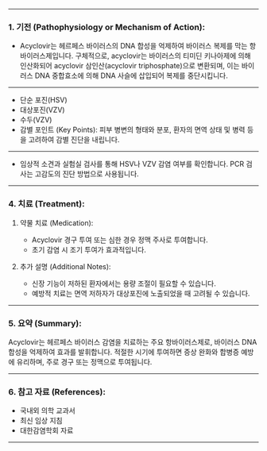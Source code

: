 
---

### 1. 기전 (Pathophysiology or Mechanism of Action):

- Acyclovir는 헤르페스 바이러스의 DNA 합성을 억제하여 바이러스 복제를 막는 항바이러스제입니다. 구체적으로, acyclovir는 바이러스의 티미딘 키나아제에 의해 인산화되어 acyclovir 삼인산(acyclovir triphosphate)으로 변환되며, 이는 바이러스 DNA 중합효소에 의해 DNA 사슬에 삽입되어 복제를 중단시킵니다.

---

- 단순 포진(HSV)
- 대상포진(VZV)
- 수두(VZV)
- 감별 포인트 (Key Points): 피부 병변의 형태와 분포, 환자의 면역 상태 및 병력 등을 고려하여 감별 진단을 내립니다.

---

- 임상적 소견과 실험실 검사를 통해 HSV나 VZV 감염 여부를 확인합니다. PCR 검사는 고감도의 진단 방법으로 사용됩니다.

---

### 4. 치료 (Treatment):

1. 약물 치료 (Medication):
    - Acyclovir 경구 투여 또는 심한 경우 정맥 주사로 투여합니다.
    - 초기 감염 시 조기 투여가 효과적입니다.
  

3. 추가 설명 (Additional Notes):
    - 신장 기능이 저하된 환자에서는 용량 조절이 필요할 수 있습니다.
    - 예방적 치료는 면역 저하자가 대상포진에 노출되었을 때 고려될 수 있습니다.

---

### 5. 요약 (Summary):

Acyclovir는 헤르페스 바이러스 감염을 치료하는 주요 항바이러스제로, 바이러스 DNA 합성을 억제하여 효과를 발휘합니다. 적절한 시기에 투여하면 증상 완화와 합병증 예방에 유리하며, 주로 경구 또는 정맥으로 투여됩니다.

---

### 6. 참고 자료 (References):

- 국내외 의학 교과서
- 최신 임상 지침
- 대한감염학회 자료

---